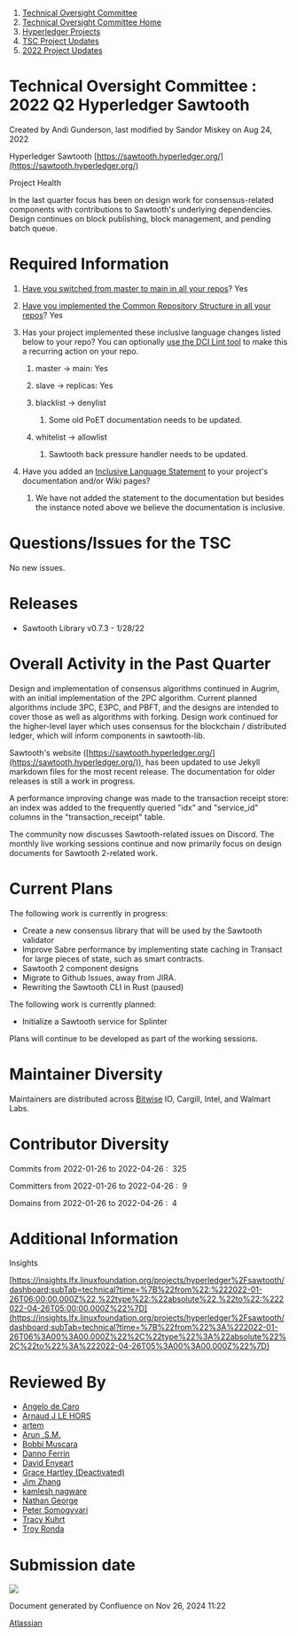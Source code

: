 1. [Technical Oversight Committee](index.html)
2. [Technical Oversight Committee Home](Technical-Oversight-Committee-Home_21430274.html)
3. [Hyperledger Projects](Hyperledger-Projects_21447704.html)
4. [TSC Project Updates](TSC-Project-Updates_21430854.html)
5. [2022 Project Updates](2022-Project-Updates_21443095.html)

# Technical Oversight Committee : 2022 Q2 Hyperledger Sawtooth

Created by Andi Gunderson, last modified by Sandor Miskey on Aug 24, 2022

Hyperledger Sawtooth [https://sawtooth.hyperledger.org/](https://sawtooth.hyperledger.org/)

Project Health

In the last quarter focus has been on design work for consensus-related components with contributions to Sawtooth's underlying dependencies. Design continues on block publishing, block management, and pending batch queue.

# Required Information

1. [Have you switched from master to main in all your repos](https://lf-hyperledger.atlassian.net/wiki/display/TSC/Projects+have+two+quarters+to+comply+with+common+repo+structure?focusedCommentId=21452776)? Yes
   
2. [Have you implemented the Common Repository Structure in all your repos](https://tsc.hyperledger.org/repository-structure.html)? Yes
   
3. Has your project implemented these inclusive language changes listed below to your repo? You can optionally [use the DCI Lint tool](https://github.com/petermetz/gh-action-dci-lint#usage) to make this a recurring action on your repo.
   
   1. master → main: Yes
   2. slave → replicas: Yes
   3. blacklist → denylist
      
      1. Some old PoET documentation needs to be updated.
   4. whitelist → allowlist
      
      1. Sawtooth back pressure handler needs to be updated.
4. Have you added an [Inclusive Language Statement](https://lf-hyperledger.atlassian.net/wiki/display/TSC/Inclusive+Language+Example) to your project's documentation and/or Wiki pages?
   
   1. We have not added the statement to the documentation but besides the instance noted above we believe the documentation is inclusive.

# Questions/Issues for the TSC

No new issues.

# Releases

- Sawtooth Library v0.7.3 - 1/28/22

# Overall Activity in the Past Quarter

Design and implementation of consensus algorithms continued in Augrim, with an initial implementation of the 2PC algorithm. Current planned algorithms include 3PC, E3PC, and PBFT, and the designs are intended to cover those as well as algorithms with forking. Design work continued for the higher-level layer which uses consensus for the blockchain / distributed ledger, which will inform components in sawtooth-lib.

Sawtooth's website ([https://sawtooth.hyperledger.org/](https://sawtooth.hyperledger.org/))  has been updated to use Jekyll markdown files for the most recent release. The documentation for older releases is still a work in progress.

A performance improving change was made to the transaction receipt store: an index was added to the frequently queried "idx" and "service\_id" columns in the "transaction\_receipt" table.

The community now discusses Sawtooth-related issues on Discord. The monthly live working sessions continue and now primarily focus on design documents for Sawtooth 2-related work.

# Current Plans

The following work is currently in progress:

- Create a new consensus library that will be used by the Sawtooth validator
- Improve Sabre performance by implementing state caching in Transact for large pieces of state, such as smart contracts.
- Sawtooth 2 component designs
- Migrate to Github Issues, away from JIRA.
- Rewriting the Sawtooth CLI in Rust (paused)

The following work is currently planned:

- Initialize a Sawtooth service for Splinter

Plans will continue to be developed as part of the working sessions.

# Maintainer Diversity

Maintainers are distributed across [Bitwise](http://bitwise.io/) IO, Cargill, Intel, and Walmart Labs.

# Contributor Diversity

Commits from 2022-01-26 to 2022-04-26 :  325

Committers from 2022-01-26 to 2022-04-26 :  9

Domains from 2022-01-26 to 2022-04-26 :  4

# Additional Information

Insights 

[https://insights.lfx.linuxfoundation.org/projects/hyperledger%2Fsawtooth/dashboard;subTab=technical?time=%7B%22from%22:%222022-01-26T06:00:00.000Z%22,%22type%22:%22absolute%22,%22to%22:%222022-04-26T05:00:00.000Z%22%7D](https://insights.lfx.linuxfoundation.org/projects/hyperledger%2Fsawtooth/dashboard;subTab=technical?time=%7B%22from%22%3A%222022-01-26T06%3A00%3A00.000Z%22%2C%22type%22%3A%22absolute%22%2C%22to%22%3A%222022-04-26T05%3A00%3A00.000Z%22%7D)

# Reviewed By

- [Angelo de Caro](https://lf-hyperledger.atlassian.net/wiki/people/70121:d6b0f0e4-825f-4f16-88e1-4d14e95f2f10?ref=confluence)
- [Arnaud J LE HORS](https://lf-hyperledger.atlassian.net/wiki/people/70121:0e75e3b8-500a-4067-9f7e-ed46e91bcb9d?ref=confluence)
- [artem](https://lf-hyperledger.atlassian.net/wiki/people/557058:5196a62e-7a77-4c97-8180-ae5a5992fb63?ref=confluence)
- [Arun .S.M.](https://lf-hyperledger.atlassian.net/wiki/people/621a0e5097d313006ba7386a?ref=confluence)
- [Bobbi Muscara](https://lf-hyperledger.atlassian.net/wiki/people/5c4cb1b7d8bbb7445c0a457e?ref=confluence)
- [Danno Ferrin](https://lf-hyperledger.atlassian.net/wiki/people/5b7f2d80c4e4892a5b789551?ref=confluence)
- [David Enyeart](https://lf-hyperledger.atlassian.net/wiki/people/712020:30d7e775-8a5d-4896-8950-8da2af027639?ref=confluence)
- [Grace Hartley (Deactivated)](https://lf-hyperledger.atlassian.net/wiki/people/5c3e0cd1ff324728a1db2448?ref=confluence)
- [Jim Zhang](https://lf-hyperledger.atlassian.net/wiki/people/712020:e39af0bd-79c1-49e2-887c-a74cef87f822?ref=confluence)
- [kamlesh nagware](https://lf-hyperledger.atlassian.net/wiki/people/557058:8e1fc425-f938-4b39-ad13-9cd8b0ddde52?ref=confluence)
- [Nathan George](https://lf-hyperledger.atlassian.net/wiki/people/712020:3e7556ab-cdb8-47f5-8b68-12a3378021fd?ref=confluence)
- [Peter Somogyvari](https://lf-hyperledger.atlassian.net/wiki/people/557058:cae262a4-be99-4f5e-a36e-bf20a5c795f2?ref=confluence)
- [Tracy Kuhrt](https://lf-hyperledger.atlassian.net/wiki/people/712020:eb6ae9c3-aa8e-40ba-9dab-a6969b1ac52e?ref=confluence)
- [Troy Ronda](https://lf-hyperledger.atlassian.net/wiki/people/557058:c854f35a-2b58-4be3-9003-ca2a67495580?ref=confluence)

# Submission date

![](plugins/servlet/confluence/placeholder/unknown-macro)

Document generated by Confluence on Nov 26, 2024 11:22

[Atlassian](http://www.atlassian.com/)
